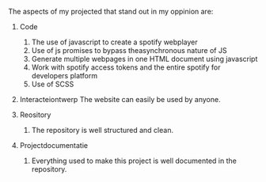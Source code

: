 The aspects of my projected that stand out in my oppinion are:

1. Code

   1. The use of javascript to create a spotify webplayer
   2. Use of js promises to bypass theasynchronous nature of JS
   3. Generate multiple webpages in one HTML document using javascript
   4. Work with spotify access tokens and the entire spotify for developers platform
   5. Use of SCSS

2. Interacteiontwerp
   The website can easily be used by anyone.

3. Reository
    1. The repository is well structured and clean. 

4. Projectdocumentatie
    1. Everything used to make this project is well documented in the repository. 
